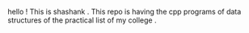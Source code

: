 hello ! This is shashank . This repo is having the cpp programs of data structures of the practical list of my college .
